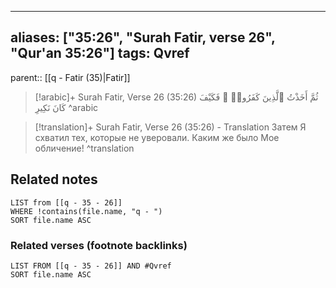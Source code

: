 
---
aliases: ["35:26", "Surah Fatir, verse 26", "Qur'an 35:26"]
tags: Qvref
---

parent:: [[q - Fatir (35)|Fatir]]

> [!arabic]+ Surah Fatir, Verse 26 (35:26)
> <span class="quran-arabic">ثُمَّ أَخَذْتُ ٱلَّذِينَ كَفَرُوا۟ ۖ فَكَيْفَ كَانَ نَكِيرِ</span>
^arabic

> [!translation]+ Surah Fatir, Verse 26 (35:26) - Translation
> Затем Я схватил тех, которые не уверовали. Каким же было Мое обличение!
^translation



## Related notes
```dataview
LIST from [[q - 35 - 26]]
WHERE !contains(file.name, "q - ")
SORT file.name ASC
```

### Related verses (footnote backlinks)
```dataview
LIST FROM [[q - 35 - 26]] AND #Qvref
SORT file.name ASC
```

